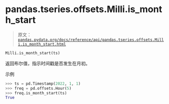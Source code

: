 # pandas.tseries.offsets.Milli.is_month_start

> 原文：[`pandas.pydata.org/docs/reference/api/pandas.tseries.offsets.Milli.is_month_start.html`](https://pandas.pydata.org/docs/reference/api/pandas.tseries.offsets.Milli.is_month_start.html)

```py
Milli.is_month_start(ts)
```

返回布尔值，指示时间戳是否发生在月初。

示例

```py
>>> ts = pd.Timestamp(2022, 1, 1)
>>> freq = pd.offsets.Hour(5)
>>> freq.is_month_start(ts)
True 
```

